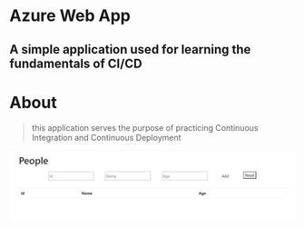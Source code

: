 ﻿# Azure Web App
## A simple application used for learning the fundamentals of CI/CD

# About
> this application serves the purpose of practicing Continuous Integration and Continuous Deployment

![alt text for screen readers](./Assets/People.png  "Text to show on mouseover")